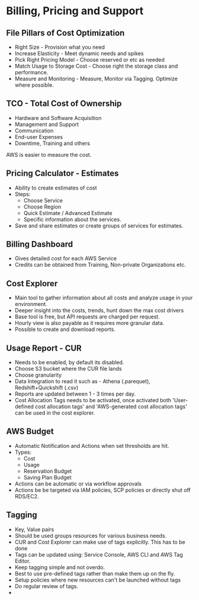 # Billing, Pricing and Support

## File Pillars of Cost Optimization
 * Right Size - Provision what you need
 * Increase Elasticity - Meet dynamic needs and spikes
 * Pick Right Pricing Model - Choose reserved or etc as needed
 * Match Usage to Storage Cost - Choose right the storage class and performance. 
 * Measure and Monitoring - Measure, Monitor via Tagging. Optimize where possible.

## TCO - Total Cost of Ownership
 * Hardware and Software Acquisition
 * Management and Support
 * Communication
 * End-user Expenses
 * Downtime, Training and others

AWS is easier to measure the cost. 

## Pricing Calculator - Estimates
 * Ability to create estimates of cost
 * Steps:
   * Choose Service
   * Choose Region
   * Quick Estimate / Advanced Estimate
   * Specific information about the services.
 * Save and share estimates or create groups of services for estimates.


## Billing Dashboard
 * Gives detailed cost for each AWS Service
 * Credits can be obtained from Training, Non-private Organizations etc. 

## Cost Explorer
 * Main tool to gather information about all costs and analyze usage in your environment. 
 * Deeper insight into the costs, trends, hunt down the max cost drivers
 * Base tool is free, but API requests are charged per request. 
 * Hourly view is also payable as it requires more granular data.
 * Possible to create and download reports. 

## Usage Report - CUR
 * Needs to be enabled, by default its disabled. 
 * Choose S3 bucket where the CUR file lands
 * Choose granularity
 * Data Integration to read it such as - Athena (.parequet), Redshift+Quickshift (.csv) 
 * Reports are updated between 1 - 3 times per day.
 * Cost Allocation Tags needs to be activated, once activated both 'User-defined cost allocation tags' and 'AWS-generated cost allocation tags' can be used in the cost explorer. 

## AWS Budget
 * Automatic Notification and Actions when set thresholds are hit. 
 * Types:
   * Cost
   * Usage
   * Reservation Budget
   * Saving Plan Budget
 * Actions can be automatic or via workflow approvals
 * Actions be be targeted via IAM policies, SCP policies or directly shut off RDS/EC2. 



## Tagging
 * Key, Value pairs
 * Should be used groups resources for various business needs. 
 * CUR and Cost Explorer can make use of tags explicitly. This has to be done 
 * Tags can be updated using: Service Console, AWS CLI and AWS Tag Editor.
 * Keep tagging simple and not overdo. 
 * Best to use pre-defined tags rather than make them up on the fly. 
 * Setup policies where new resources can't be launched without tags
 * Do regular review of tags.
 * 
 
  
